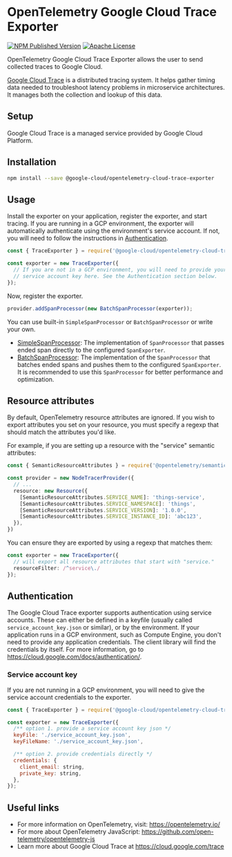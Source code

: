 # OpenTelemetry Google Cloud Trace Exporter
[![NPM Published Version][npm-img]][npm-url]
[![Apache License][license-image]][license-image]

OpenTelemetry Google Cloud Trace Exporter allows the user to send collected traces to Google Cloud.

[Google Cloud Trace](https://cloud.google.com/trace) is a distributed tracing system. It helps gather timing data needed to troubleshoot latency problems in microservice architectures. It manages both the collection and lookup of this data.

## Setup

Google Cloud Trace is a managed service provided by Google Cloud Platform.

## Installation

```bash
npm install --save @google-cloud/opentelemetry-cloud-trace-exporter
```

## Usage
Install the exporter on your application, register the exporter, and start tracing. If you are running in a GCP environment, the exporter will automatically authenticate using the environment's service account. If not, you will need to follow the instructions in [Authentication](#Authentication).

```js
const { TraceExporter } = require('@google-cloud/opentelemetry-cloud-trace-exporter');

const exporter = new TraceExporter({
  // If you are not in a GCP environment, you will need to provide your
  // service account key here. See the Authentication section below.
});
```

Now, register the exporter.

```js
provider.addSpanProcessor(new BatchSpanProcessor(exporter));
```

You can use built-in `SimpleSpanProcessor` or `BatchSpanProcessor` or write your own.

- [SimpleSpanProcessor](https://github.com/open-telemetry/opentelemetry-specification/blob/v1.4.0/specification/trace/sdk.md#simple-processor): The implementation of `SpanProcessor` that passes ended span directly to the configured `SpanExporter`.
- [BatchSpanProcessor](https://github.com/open-telemetry/opentelemetry-specification/blob/v1.4.0/specification/trace/sdk.md#batching-processor): The implementation of the `SpanProcessor` that batches ended spans and pushes them to the configured `SpanExporter`. It is recommended to use this `SpanProcessor` for better performance and optimization.

## Resource attributes

By default, OpenTelemetry resource attributes are ignored. If you wish to export attributes you set on your resource, you must specify a regexp that should match the attributes you'd like.

For example, if you are setting up a resource with the "service" semantic attributes:
```typescript
const { SemanticResourceAttributes } = require('@opentelemetry/semantic-conventions');

const provider = new NodeTracerProvider({
  // ...
  resource: new Resource({
    [SemanticResourceAttributes.SERVICE_NAME]: 'things-service',
    [SemanticResourceAttributes.SERVICE_NAMESPACE]: 'things',
    [SemanticResourceAttributes.SERVICE_VERSION]: '1.0.0',
    [SemanticResourceAttributes.SERVICE_INSTANCE_ID]: 'abc123',
  }),
})
```

You can ensure they are exported by using a regexp that matches them:
```typescript
const exporter = new TraceExporter({
  // will export all resource attributes that start with "service."
  resourceFilter: /^service\./
});
```

## Authentication

The Google Cloud Trace exporter supports authentication using service accounts. These can either be defined in a keyfile (usually called `service_account_key.json` or similar), or by the environment. If your application runs in a GCP environment, such as Compute Engine, you don't need to provide any application credentials. The client library will find the credentials by itself. For more information, go to <https://cloud.google.com/docs/authentication/>.

### Service account key

If you are not running in a GCP environment, you will need to give the service account credentials to the exporter.

```js
const { TraceExporter } = require('@google-cloud/opentelemetry-cloud-trace-exporter');

const exporter = new TraceExporter({
  /** option 1. provide a service account key json */
  keyFile: './service_account_key.json',
  keyFileName: './service_account_key.json',

  /** option 2. provide credentials directly */
  credentials: {
    client_email: string,
    private_key: string,
  },
});
```

## Useful links
- For more information on OpenTelemetry, visit: <https://opentelemetry.io/>
- For more about OpenTelemetry JavaScript: <https://github.com/open-telemetry/opentelemetry-js>
- Learn more about Google Cloud Trace at https://cloud.google.com/trace


[npm-url]: https://www.npmjs.com/package/@google-cloud/opentelemetry-cloud-trace-exporter
[npm-img]: https://badge.fury.io/js/%40google-cloud%2Fopentelemetry-cloud-trace-exporter.svg
[license-url]: https://github.com/GoogleCloudPlatform/opentelemetry-operations-js/blob/main/LICENSE
[license-image]: https://img.shields.io/badge/license-Apache_2.0-green.svg?style=flat
